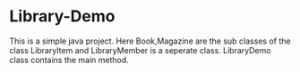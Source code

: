 # Library-Demo
This is a simple java project.
Here Book,Magazine are the sub classes of the class LibraryItem and LibraryMember is a seperate class. 
LibraryDemo class contains the main method.
